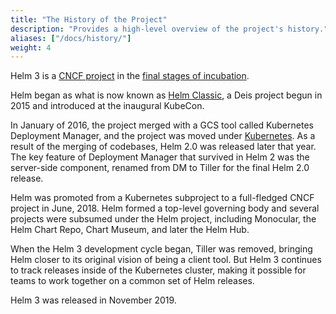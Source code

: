 ```yaml
---
title: "The History of the Project"
description: "Provides a high-level overview of the project's history."
aliases: ["/docs/history/"]
weight: 4
---
```


Helm 3 is a [CNCF project](https://www.cncf.io/projects/) in the [final stages of
incubation](https://github.com/cncf/toc/blob/master/process/graduation_criteria.adoc).

Helm began as what is now known as [Helm Classic](https://github.com/helm/helm-classic), a Deis
project begun in 2015 and introduced at the inaugural KubeCon.

In January of 2016, the project merged with a GCS tool called Kubernetes Deployment Manager, and the
project was moved under [Kubernetes](https://kubernetes.io). As a result of the merging of
codebases, Helm 2.0 was released later that year. The key feature of Deployment Manager that
survived in Helm 2 was the server-side component, renamed from DM to Tiller for the final Helm 2.0
release.

Helm was promoted from a Kubernetes subproject to a full-fledged CNCF project in June, 2018. Helm
formed a top-level governing body and several projects were subsumed under the Helm project,
including Monocular, the Helm Chart Repo, Chart Museum, and later the Helm Hub.

When the Helm 3 development cycle began, Tiller was removed, bringing Helm closer to its original
vision of being a client tool. But Helm 3 continues to track releases inside of the Kubernetes
cluster, making it possible for teams to work together on a common set of Helm releases.

Helm 3 was released in November 2019.
